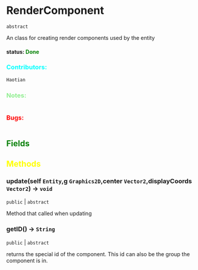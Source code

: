 # RenderComponent
`abstract`

An class for creating render components used by the entity

#### status: <span style="color:green;">Done</span>
### <span style="color:cyan;">Contributors:</span>
<!--put your names here between the ``` if you worked on it, and put what you did-->
```diff
Haotian
```
### <span style="color:lightgreen;">Notes:</span>
```diff

```
### <span style="color:red;">Bugs:</span>
```diff
```
## <span style="color:green;">Fields</span>

## <span style="color:yellow;">Methods</span>

### update(self `Entity`,g `Graphics2D`,center `Vector2`,displayCoords `Vector2`) -> `void`
`public` | `abstract`

Method that called when updating

### getID() -> `String`
`public` | `abstract`

returns the special id of the component. This id can also be the group the component is in.

